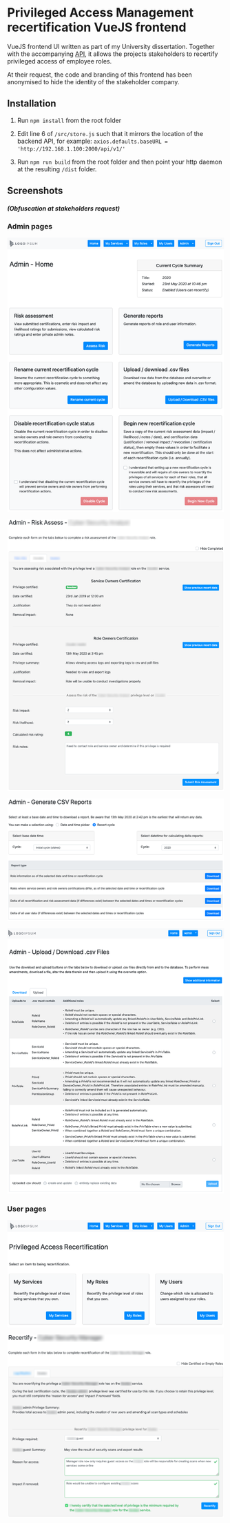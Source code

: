 #  Privileged Access Management recertification VueJS frontend 

VueJS frontend UI written as part of my University dissertation. Together with the accompanying [API](https://github.com/annahowell/PAMrecert-API), it allows the projects stakeholders to recertify privileged access of employee roles.

At their request, the code and branding of this frontend has been anonymised to hide the identity of the stakeholder company.

## Installation

1. Run `npm install` from the root folder

1. Edit line 6 of `/src/store.js` such that it mirrors the location of the backend API, for example: `axios.defaults.baseURL = 'http://192.168.1.100:2000/api/v1/'`

2. Run `npm run build` from the root folder and then  point your http daemon at the resulting `/dist` folder.



## Screenshots 

##### (Obfuscation at stakeholders request)

### Admin pages

![Admin homepage](https://github.com/annahowell/PAMrecert-Frontend/blob/master/screenshots/admin1.png)

![Admin risk assessment](https://github.com/annahowell/PAMrecert-Frontend/blob/master/screenshots/admin2.png)

![Admin CSV report download](https://github.com/annahowell/PAMrecert-Frontend/blob/master/screenshots/admin3.png)

![Admin report download](https://github.com/annahowell/PAMrecert-Frontend/blob/master/screenshots/admin5.png)

### User pages

![User homepage](https://github.com/annahowell/PAMrecert-Frontend/blob/master/screenshots/user1.png)

![Role owner recertification](https://github.com/annahowell/PAMrecert-Frontend/blob/master/screenshots/user3.png)
